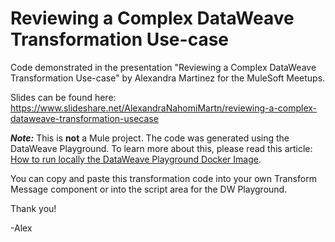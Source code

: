 # Reviewing a Complex DataWeave Transformation Use-case

Code demonstrated in the presentation "Reviewing a Complex DataWeave Transformation Use-case" by Alexandra Martinez for the MuleSoft Meetups.

Slides can be found here: https://www.slideshare.net/AlexandraNahomiMartn/reviewing-a-complex-dataweave-transformation-usecase

***Note:*** This is **not** a Mule project. The code was generated using the DataWeave Playground. To learn more about this, please read this article: [How to run locally the DataWeave Playground Docker Image](https://www.prostdev.com/post/how-to-run-locally-the-dataweave-playground-docker-image).

You can copy and paste this transformation code into your own Transform Message component or into the script area for the DW Playground.

Thank you!

-Alex
